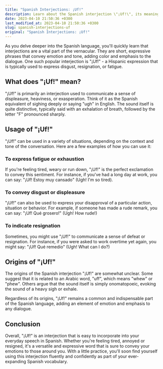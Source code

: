 ```yaml
---
title: "Spanish Interjections: ¡Uf!"
description: Learn about the Spanish interjection \"¡Uf!\", its meaning, usage, and origins. Discover how to use it in different contexts and improve your vocabulary.
date: 2023-04-10 21:50:36 +0300
last_modified_at: 2023-04-10 21:50:36 +0300
slug: spanish-interjections-uf
original: "Spanish Interjections: ¡Uf!"
---
```

As you delve deeper into the Spanish language, you'll quickly learn that interjections are a vital part of the vernacular. They are short, expressive phrases that convey emotion and tone, adding color and emphasis to the dialogue. One such popular interjection is "¡Uf!" - a Hispanic expression that is typically used to express disgust, resignation, or fatigue.

## What does "¡Uf!" mean?

"¡Uf!" is primarily an interjection used to communicate a sense of displeasure, heaviness, or exasperation. Think of it as the Spanish equivalent of sighing deeply or saying "ugh" in English. The sound itself is quite distinctive, typically said with an exhalation of breath, followed by the letter "F" pronounced sharply.

## Usage of "¡Uf!"

"¡Uf!" can be used in a variety of situations, depending on the context and tone of the conversation. Here are a few examples of how you can use it:

### To express fatigue or exhaustion

If you're feeling tired, weary or run down, "¡Uf!" is the perfect exclamation to convey this sentiment. For instance, if you've had a long day at work, you can say: "¡Uf! Estoy muy cansado" (Ugh! I'm so tired).

### To convey disgust or displeasure

"¡Uf!" can also be used to express your disapproval of a particular action, situation or behavior. For example, if someone has made a rude remark, you can say: "¡Uf! Qué grosero!" (Ugh! How rude!)

### To indicate resignation

Sometimes, you might use "¡Uf!" to communicate a sense of defeat or resignation. For instance, if you were asked to work overtime yet again, you might say: "¡Uf! Qué remedio" (Ugh! What can I do?)

## Origins of "¡Uf!"

The origins of the Spanish interjection "¡Uf!" are somewhat unclear. Some suggest that it is related to an Arabic word, "uff", which means "whew" or "phew". Others argue that the sound itself is simply onomatopoeic, evoking the sound of a heavy sigh or exhale.

Regardless of its origins, "¡Uf!" remains a common and indispensable part of the Spanish language, adding an element of emotion and emphasis to any dialogue.

## Conclusion

Overall, "¡Uf!" is an interjection that is easy to incorporate into your everyday speech in Spanish. Whether you're feeling tired, annoyed or resigned, it's a versatile and expressive word that is sure to convey your emotions to those around you. With a little practice, you'll soon find yourself using this interjection fluently and confidently as part of your ever-expanding Spanish vocabulary.